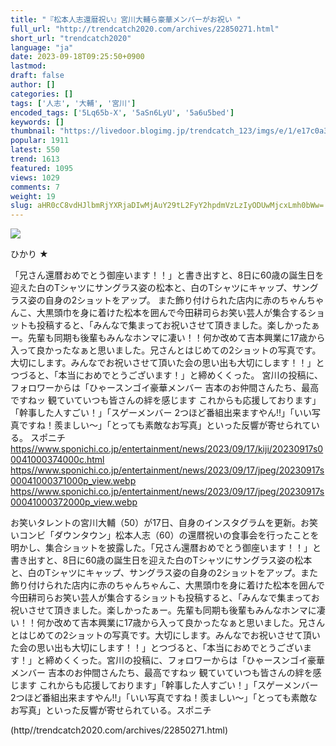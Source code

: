 ```yaml
---
title: "『松本人志還暦祝い』宮川大輔ら豪華メンバーがお祝い "
full_url: "http://trendcatch2020.com/archives/22850271.html"
short_url: "trendcatch2020"
language: "ja"
date: 2023-09-18T09:25:50+0900
lastmod: 
draft: false
author: []
categories: []
tags: ['人志', '大輔', '宮川']
encoded_tags: ['5Lq65b-X', '5aSn6LyU', '5a6u5bed']
keywords: []
thumbnail: "https://livedoor.blogimg.jp/trendcatch_123/imgs/e/1/e17c0a34.jpg"
popular: 1911
latest: 550
trend: 1613
featured: 1095
views: 1029
comments: 7
weight: 19
slug: aHR0cC8vdHJlbmRjYXRjaDIwMjAuY29tL2FyY2hpdmVzLzIyODUwMjcxLmh0bWw=
---
```


![](https://livedoor.blogimg.jp/trendcatch_123/imgs/e/1/e17c0a34.jpg)

<div><p>ひかり ★ </p> 「兄さん還暦おめでとう御座います！！」と書き出すと、8日に60歳の誕生日を迎えた白のTシャツにサングラス姿の松本と、白のTシャツにキャップ、サングラス姿の自身の2ショットをアップ。 また飾り付けられた店内に赤のちゃんちゃんこ、大黒頭巾を身に着けた松本を囲んで今田耕司らお笑い芸人が集合するショットも投稿すると、「みんなで集まってお祝いさせて頂きました。楽しかったぁー。先輩も同期も後輩もみんなホンマに凄い！！何か改めて吉本興業に17歳から入って良かったなぁと思いました。兄さんとはじめての2ショットの写真です。大切にします。みんなでお祝いさせて頂いた会の思い出も大切にします！！」とつづると、「本当におめでとうございます！」と締めくくった。 宮川の投稿に、フォロワーからは「ひゃースンゴイ豪華メンバー 吉本のお仲間さんたち、最高ですねッ 観ていていつも皆さんの絆を感じます これからも応援しております」「幹事した人すごい！」「スゲーメンバー 2つほど番組出来ますやん!!」「いい写真ですね！羨ましい～」「とっても素敵なお写真」といった反響が寄せられている。 スポニチ <a target='_blank' href='https//www.sponichi.co.jp/entertainment/news/2023/09/17/kiji/20230917s00041000374000c.html'>https//www.sponichi.co.jp/entertainment/news/2023/09/17/kiji/20230917s00041000374000c.html</a> <a target='_blank' href='https//www.sponichi.co.jp/entertainment/news/2023/09/17/jpeg/20230917s00041000371000p_view.webp'>https//www.sponichi.co.jp/entertainment/news/2023/09/17/jpeg/20230917s00041000371000p_view.webp</a> <a target='_blank' href='https//www.sponichi.co.jp/entertainment/news/2023/09/17/jpeg/20230917s00041000372000p_view.webp'>https//www.sponichi.co.jp/entertainment/news/2023/09/17/jpeg/20230917s00041000372000p_view.webp</a> <p>お笑いタレントの宮川大輔（50）が17日、自身のインスタグラムを更新。お笑いコンビ「ダウンタウン」松本人志（60）の還暦祝いの食事会を行ったことを明かし、集合ショットを披露した。「兄さん還暦おめでとう御座います！！」と書き出すと、8日に60歳の誕生日を迎えた白のTシャツにサングラス姿の松本と、白のTシャツにキャップ、サングラス姿の自身の2ショットをアップ。また飾り付けられた店内に赤のちゃんちゃんこ、大黒頭巾を身に着けた松本を囲んで今田耕司らお笑い芸人が集合するショットも投稿すると、「みんなで集まってお祝いさせて頂きました。楽しかったぁー。先輩も同期も後輩もみんなホンマに凄い！！何か改めて吉本興業に17歳から入って良かったなぁと思いました。兄さんとはじめての2ショットの写真です。大切にします。みんなでお祝いさせて頂いた会の思い出も大切にします！！」とつづると、「本当におめでとうございます！」と締めくくった。宮川の投稿に、フォロワーからは「ひゃースンゴイ豪華メンバー 吉本のお仲間さんたち、最高ですねッ 観ていていつも皆さんの絆を感じます これからも応援しております」「幹事した人すごい！」「スゲーメンバー 2つほど番組出来ますやん!!」「いい写真ですね！羨ましい～」「とっても素敵なお写真」といった反響が寄せられている。スポニチ</p></div>

(http//trendcatch2020.com/archives/22850271.html)
